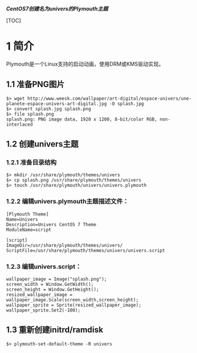 ***CentOS7创建名为univers的Plymouth主题***

[TOC]

# 1 简介
Plymouth是一个Linux支持的启动动画，使用DRM或KMS驱动实现。

## 1.1 准备PNG图片
```
$> wget http://www.weesk.com/wallpaper/art-digital/espace-univers/une-planete-espace-univers-art-digital.jpg -O splash.jpg
$> convert splash.jpg splash.png
$> file splash.png 
splash.png: PNG image data, 1920 x 1200, 8-bit/color RGB, non-interlaced
```

## 1.2 创建univers主题

### 1.2.1 准备目录结构
```
$> mkdir /usr/share/plymouth/themes/univers
$> cp splash.png /usr/share/plymouth/themes/univers
$> touch /usr/share/plymouth/univers/univers.plymouth
```

### 1.2.2 编辑univers.plymouth主题描述文件：
```
[Plymouth Theme]
Name=Univers
Description=Univers CentOS 7 Theme
ModuleName=script

[script]
ImageDir=/usr/share/plymouth/themes/univers/
ScriptFile=/usr/share/plymouth/themes/univers/univers.script
```

### 1.2.3 编辑univers.script：
```
wallpaper_image = Image("splash.png");
screen_width = Window.GetWidth();
screen_height = Window.GetHeight();
resized_wallpaper_image = wallpaper_image.Scale(screen_width,screen_height);
wallpaper_sprite = Sprite(resized_wallpaper_image);
wallpaper_sprite.SetZ(-100);
```

##  1.3 重新创建initrd/ramdisk
```
$> plymouth-set-default-theme -R univers
```